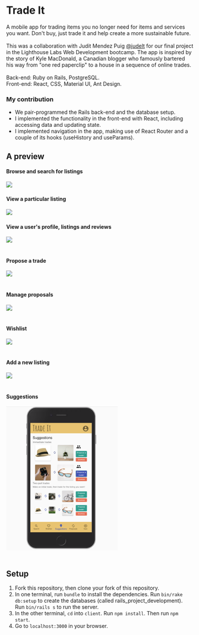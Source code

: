 # Trade It

A mobile app for trading items you no longer need for items and services you want. Don't buy, just trade it and help create a more sustainable future.<br/><br/>
This was a collaboration with Judit Mendez Puig [@judelt](https://github.com/judeIt) for our final project in the Lighthouse Labs Web Development bootcamp. The app is inspired by the story of Kyle MacDonald, a Canadian blogger who famously bartered his way from "one red paperclip" to a house in a sequence of online trades.<br/><br/>
Back-end: Ruby on Rails, PostgreSQL. <br/>
Front-end: React, CSS, Material UI, Ant Design.<br/>

### My contribution
- We pair-programmed the Rails back-end and the database setup.
- I implemented the functionality in the front-end with React, including accessing data and updating state. 
- I implemented navigation in the app, making use of React Router and a couple of its hooks (useHistory and useParams).

## A preview

  #### Browse and search for listings
  <img src="docs/01_Browse_and_search_for_items.gif" width="300"/>

  #### View a particular listing
  <img src="docs/02_Go_particular_listing.gif" width="300"/>

  #### View a user's profile, listings and reviews
  <img src="docs/03_Go_user_profile.gif" width="300"/><br /><br />

  #### Propose a trade
  <img src="docs/04_Propose_trade.gif" width="300"/><br /><br />

  #### Manage proposals
  <img src="docs/05_Proposals_tab.gif" width="300"/><br /><br />

  #### Wishlist
  <img src="docs/06_Wishlist_tab.gif" width="300"/><br /><br />

  #### Add a new listing
  <img src="docs/07_New_listing.gif" width="300"/><br /><br />

  #### Suggestions
  <img src="docs/08_Suggestions.png" width="300"/><br /><br />


## Setup
1. Fork this repository, then clone your fork of this repository.
2. In one terminal, run `bundle` to install the dependencies. Run `bin/rake db:setup` to create the databases (called rails_project_development). Run `bin/rails s` to run the server.
3. In the other terminal, `cd` into `client`. Run `npm install`. Then run `npm start`.
4. Go to `localhost:3000` in your browser.
